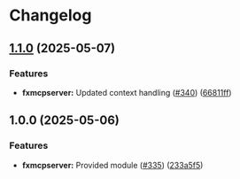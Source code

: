 # Changelog

## [1.1.0](https://github.com/ankorstore/yokai/compare/fxmcpserver/v1.0.0...fxmcpserver/v1.1.0) (2025-05-07)


### Features

* **fxmcpserver:** Updated context handling ([#340](https://github.com/ankorstore/yokai/issues/340)) ([66811ff](https://github.com/ankorstore/yokai/commit/66811ff2c6464a2d5d30210943e638ab96f35098))

## 1.0.0 (2025-05-06)


### Features

* **fxmcpserver:** Provided module ([#335](https://github.com/ankorstore/yokai/issues/335)) ([233a5f5](https://github.com/ankorstore/yokai/commit/233a5f56b602cbb460b18d5134bc3c948018b95c))
